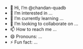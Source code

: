 - 👋 Hi, I’m @chandan-quadb
- 👀 I’m interested in ...
- 🌱 I’m currently learning ...
- 💞️ I’m looking to collaborate on ...
- 📫 How to reach me ...
- 😄 Pronouns: ...
- ⚡ Fun fact: ...

<!---
chandan-quadb/chandan-quadb is a ✨ special ✨ repository because its `README.md` (this file) appears on your GitHub profile.
You can click the Preview link to take a look at your changes.
--->
